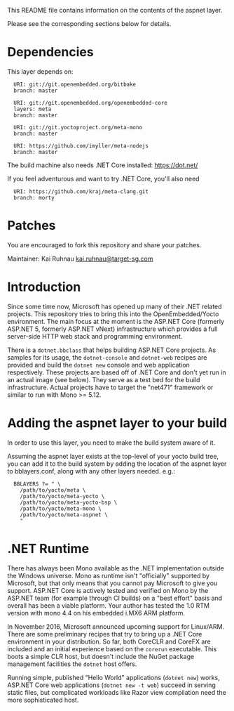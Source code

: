 This README file contains information on the contents of the
aspnet layer.

Please see the corresponding sections below for details.


Dependencies
============

This layer depends on:
```
  URI: git://git.openembedded.org/bitbake
  branch: master

  URI: git://git.openembedded.org/openembedded-core
  layers: meta
  branch: master

  URI: git://git.yoctoproject.org/meta-mono
  branch: master

  URI: https://github.com/imyller/meta-nodejs
  branch: master
```
The build machine also needs .NET Core installed: https://dot.net/

If you feel adventurous and want to try .NET Core, you'll also need
```
  URI: https://github.com/kraj/meta-clang.git
  branch: morty
```



Patches
=======

You are encouraged to fork this repository and share your patches.

Maintainer: Kai Ruhnau <kai.ruhnau@target-sg.com>


Introduction
============

Since some time now, Microsoft has opened up many of their .NET related projects.
This repository tries to bring this into the OpenEmbedded/Yocto environment.
The main focus at the moment is the ASP.NET Core (formerly ASP.NET 5, formerly ASP.NET vNext)
infrastructure which provides a full server-side HTTP web stack and programming environment.

There is a `dotnet.bbclass` that helps building ASP.NET Core projects.
As samples for its usage, the `dotnet-console` and `dotnet-web` recipes
are provided and build the `dotnet new` console and web application respectively.
These projects are based off of .NET Core and don't yet run in an actual image (see below).
They serve as a test bed for the build infrastructure. Actual projects have to target the
"net471" framework or similar to run with Mono >= 5.12.


Adding the aspnet layer to your build
=====================================

In order to use this layer, you need to make the build system aware of
it.

Assuming the aspnet layer exists at the top-level of your
yocto build tree, you can add it to the build system by adding the
location of the aspnet layer to bblayers.conf, along with any
other layers needed. e.g.:

```
  BBLAYERS ?= " \
    /path/to/yocto/meta \
    /path/to/yocto/meta-yocto \
    /path/to/yocto/meta-yocto-bsp \
    /path/to/yocto/meta-mono \
    /path/to/yocto/meta-aspnet \
    "
```

.NET Runtime
============

There has always been Mono available as the .NET implementation outside the Windows universe.
Mono as runtime isn't "officially" supported by Microsoft, but that only means that you cannot
pay Microsoft to give you support. ASP.NET Core is actively tested and verified on Mono by the
ASP.NET team (for example through CI builds) on a "best effort" basis and overall has been
a viable platform. Your author has tested the 1.0 RTM version with mono 4.4 on his embedded
i.MX6 ARM platform.

In November 2016, Microsoft announced upcoming support for Linux/ARM. There are some 
preliminary recipes that try to bring up a .NET Core environment in your distribution.
So far, both CoreCLR and CoreFX are included and an initial experience based on the
`corerun` executable. This boots a simple CLR host, but doesn't include the NuGet package
management facilities the `dotnet` host offers.

Running simple, published "Hello World" applications (`dotnet new`) works, ASP.NET Core web
applications (`dotnet new -t web`) succeed in serving static files, but complicated workloads
like Razor view compilation need the more sophisticated host.
